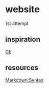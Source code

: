 # website
1st attempt

## inspiration

[GE](www.ge.com)

## resources
[Markdown:Syntax](https://daringfireball.net/projects/markdown/syntax)
